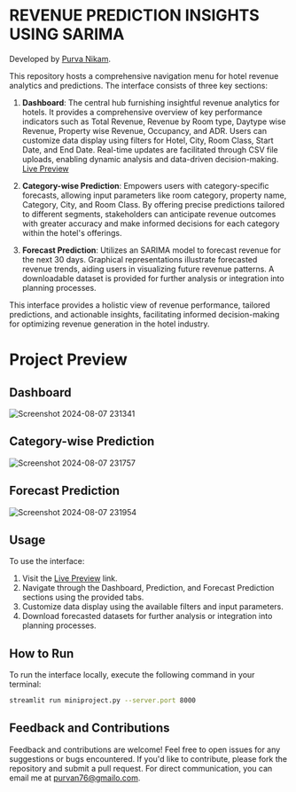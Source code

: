 # REVENUE PREDICTION INSIGHTS USING SARIMA

Developed by [Purva Nikam](https://www.linkedin.com/in/purva-nikam-704434315/).

This repository hosts a comprehensive navigation menu for hotel revenue analytics and predictions. The interface consists of three key sections:

1. **Dashboard**: The central hub furnishing insightful revenue analytics for hotels. It provides a comprehensive overview of key performance indicators such as Total Revenue, Revenue by Room type, Daytype wise Revenue, Property wise Revenue, Occupancy, and ADR. Users can customize data display using filters for Hotel, City, Room Class, Start Date, and End Date. Real-time updates are facilitated through CSV file uploads, enabling dynamic analysis and data-driven decision-making. [Live Preview](https://hotelrevenueinsights.streamlit.app/)

2. **Category-wise Prediction**: Empowers users with category-specific forecasts, allowing input parameters like room category, property name, Category, City, and Room Class. By offering precise predictions tailored to different segments, stakeholders can anticipate revenue outcomes with greater accuracy and make informed decisions for each category within the hotel's offerings.

3. **Forecast Prediction**: Utilizes an SARIMA model to forecast revenue for the next 30 days. Graphical representations illustrate forecasted revenue trends, aiding users in visualizing future revenue patterns. A downloadable dataset is provided for further analysis or integration into planning processes.

This interface provides a holistic view of revenue performance, tailored predictions, and actionable insights, facilitating informed decision-making for optimizing revenue generation in the hotel industry.

# Project Preview 

## Dashboard

![Screenshot 2024-08-07 231341](https://github.com/user-attachments/assets/f7fb4729-ae95-4017-a7c2-34725c61ea6d)

## Category-wise Prediction

![Screenshot 2024-08-07 231757](https://github.com/user-attachments/assets/ae5c6197-4218-4a04-ae0c-5bc35470245e)

## Forecast Prediction

![Screenshot 2024-08-07 231954](https://github.com/user-attachments/assets/df676c3a-c328-48f6-938e-e80e91b9c84a)


## Usage

To use the interface:

1. Visit the [Live Preview](https://hotelrevenueinsights.streamlit.app/) link.
2. Navigate through the Dashboard, Prediction, and Forecast Prediction sections using the provided tabs.
3. Customize data display using the available filters and input parameters.
4. Download forecasted datasets for further analysis or integration into planning processes.

## How to Run

To run the interface locally, execute the following command in your terminal:

```bash
streamlit run miniproject.py --server.port 8000
```

## Feedback and Contributions

Feedback and contributions are welcome! Feel free to open issues for any suggestions or bugs encountered. If you'd like to contribute, please fork the repository and submit a pull request. For direct communication, you can email me at [purvan76@gmailo.com](mailto:purvan76@gmailo.com).
